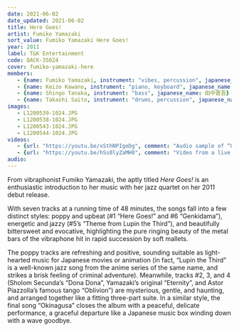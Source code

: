 ```yaml
---
date: 2021-06-02
date_updated: 2021-06-02
title: Here Goes!
artist: Fumiko Yamazaki
sort_value: Fumiko Yamazaki Here Goes!
year: 2011
label: T&K Entertainment
code: QACK-35024
cover: fumiko-yamazaki-here
members:
   - {name: Fumiko Yamazaki, instrument: "vibes, percussion", japanese_name: 山崎ふみこ, url: "http://trill.jp/"}
   - {name: Keizo Kawano, instrument: "piano, keyboard", japanese_name: 河野啓三}
   - {name: Shingo Tanaka, instrument: "bass", japanese_name: 田中晋吾}
   - {name: Takashi Saito, instrument: "drums, percussion", japanese_name: 齋藤たかし}
images:
   - L1200539-1024.JPG
   - L1200538-1024.JPG
   - L1200543-1024.JPG
   - L1200544-1024.JPG
videos: 
   - {url: "https://youtu.be/xSthNPIgeDg", comment: "Audio sample of “Oblivion”, the fourth track on the album"}
   - {url: "https://youtu.be/hSs0lyZaMH0", comment: "Video from a live performance of the song “One” by Fumiko Yamazaki"}
audio:
---
```

From vibraphonist Fumiko Yamazaki, the aptly titled *Here Goes!* is an enthusiastic introduction to her music with her jazz quartet on her 2011 debut release.

With seven tracks at a running time of 48 minutes, the songs fall into a few distinct styles: poppy and upbeat (#1 “Here Goes!” and #6 “Genkidama”), energetic and jazzy (#5’s “Theme from Lupin the Third”), and beautifully bittersweet and evocative, highlighting the pure ringing beauty of the metal bars of the vibraphone hit in rapid succession by soft mallets.

The poppy tracks are refreshing and positive, sounding suitable as light-hearted music for Japanese movies or animation (in fact, “Lupin the Third” is a well-known jazz song from the anime series of the same name, and strikes a brisk feeling of criminal adventure). Meanwhile, tracks #2, 3, and 4 (Sholom Secunda’s “Dona Dona”, Yamazaki’s original “Eternity”, and Astor Piazzolla’s famous tango “Oblivion”) are mysterious, gentle, and haunting, and arranged together like a fitting three-part suite. In a similar style, the final song “Okinagusa” closes the album with a peaceful, delicate performance, a graceful departure like a Japanese music box winding down with a wave goodbye.
